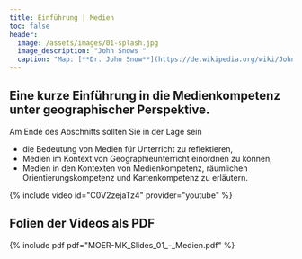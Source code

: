 ```yaml
---
title: Einführung | Medien
toc: false
header:
  image: /assets/images/01-splash.jpg
  image_description: "John Snows "
  caption: "Map: [**Dr. John Snow**](https://de.wikipedia.org/wiki/John_Snow_(Mediziner)) [Wellcome Library via wikimedia](https://w.wiki/QtV)"
---
```

## Eine kurze Einführung in die Medienkompetenz unter geographischer Perspektive.

Am Ende des Abschnitts sollten Sie in der Lage sein
  * die Bedeutung von Medien für Unterricht zu reflektieren,
  * Medien im Kontext von Geographieunterricht einordnen zu können,
  * Medien in den Kontexten von Medienkompetenz, räumlichen Orientierungskompetenz und Kartenkompetenz zu erläutern.

{% include video id="C0V2zejaTz4" provider="youtube" %}


## Folien der Videos als PDF
{% include pdf pdf="MOER-MK_Slides_01_-_Medien.pdf" %}
